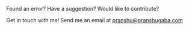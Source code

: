 Found an error? Have a suggestion? Would like to contribute?

Get in touch with me! Send me an email at <pranshu@pranshugaba.com>
